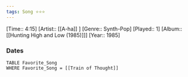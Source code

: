 ```yaml
---
tags: Song ⭐⭐⭐ 
---
```

[Time:: 4:15]
[Artist:: [[A-ha]] ]
[Genre:: Synth-Pop]
[Played:: 1]
[Album:: [[Hunting High and Low (1985)]]]
[Year:: 1985]
### Dates
````dataview
TABLE Favorite_Song
WHERE Favorite_Song = [[Train of Thought]]
````